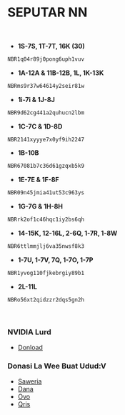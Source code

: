 # SEPUTAR NN

<br>

- **1S-7S, 1T-7T, 16K (30)**
```bash
NBR1q04r89j0pong6uph1vuv
```
- **1A-12A & 11B-12B, 1L, 1K-13K**
```sh
NBRms9r37w64614y2seir81w
```
- **1i-7i & 1J-8J**
```bash
NBR9d62cg441a2quhucn2lbm
```
- **1C-7C & 1D-8D**
```sh
NBR2141xyyye7x0yf9ih2247
```
- **1B-10B**
```bash
NBR67081b7c36d61gzqxb5k9
```
- **1E-7E & 1F-8F**
```sh
NBR09n45jmia41ut53c963ys
```
- **1G-7G & 1H-8H**
```bash
NBRrk2of1c46hqc1iy2bs6qh
```
- **14-15K, 12-16L,  2-6Q, 1-7R, 1-8W**
```sh
NBR6ttlmmjlj6va35nwsf8k3
```
- **1-7U, 1-7V, 7Q, 1-7O, 1-7P**
```bash
NBR1yvog110fjkebrgiy89b1
```
- **2L-11L**
```sh
NBRo56xt2qidzzr2dqs5gn2h
```
<br>


### NVIDIA Lurd

- [Donload](https://filetransfer.io/data-package/4b2g7KeM#link)


### Donasi La Wee Buat Udud:V

- [Saweria](https://saweria.co/IyansMD)
- [Dana](https://telegra.ph/file/0180a2ffaa5b0e38190da.jpg)
- [Ovo](https://telegra.ph/file/c1c731ade61ffb6259b2a.jpg)
- [Qris](https://telegra.ph/file/370d9f88d52a546c0064e.jpg)
